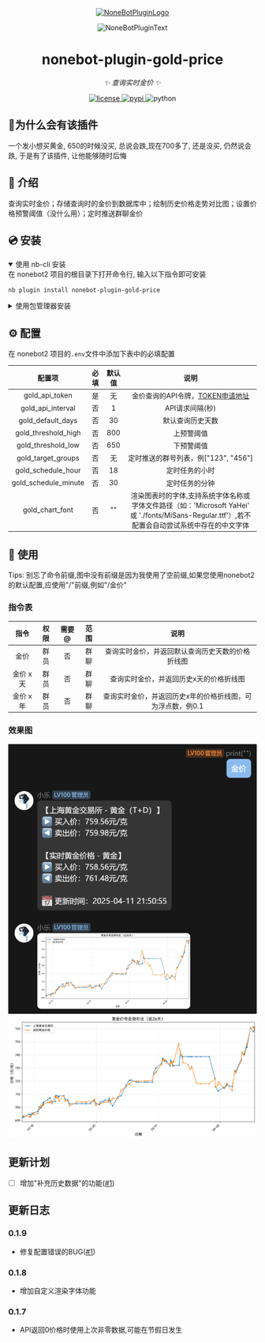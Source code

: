 <div align="center">
  <a href="https://v2.nonebot.dev/store"><img src="https://github.com/A-kirami/nonebot-plugin-template/blob/resources/nbp_logo.png" width="180" height="180" alt="NoneBotPluginLogo"></a>
  <br>
  <p><img src="https://github.com/A-kirami/nonebot-plugin-template/blob/resources/NoneBotPlugin.svg" width="240" alt="NoneBotPluginText"></p>
</div>

<div align="center">

# nonebot-plugin-gold-price

_✨ 查询实时金价 ✨_


<a href="./LICENSE">
    <img src="https://img.shields.io/github/license/newcovid/nonebot-plugin-gold-price.svg" alt="license">
</a>
<a href="https://pypi.python.org/pypi/nonebot-plugin-gold-price">
    <img src="https://img.shields.io/pypi/v/nonebot-plugin-gold-price.svg" alt="pypi">
</a>
<img src="https://img.shields.io/badge/python-3.9+-blue.svg" alt="python">

</div>

## 🤔为什么会有该插件

一个发小想买黄金, 650的时候没买, 总说会跌,现在700多了, 还是没买, 仍然说会跌, 于是有了该插件, 让他能够随时后悔

## 📖 介绍

查询实时金价；存储查询时的金价到数据库中；绘制历史价格走势对比图；设置价格预警阈值（没什么用）；定时推送群聊金价

## 💿 安装

<details open>
<summary>使用 nb-cli 安装</summary>
在 nonebot2 项目的根目录下打开命令行, 输入以下指令即可安装

    nb plugin install nonebot-plugin-gold-price

</details>

<details>
<summary>使用包管理器安装</summary>
在 nonebot2 项目的插件目录下, 打开命令行, 根据你使用的包管理器, 输入相应的安装命令

<details>
<summary>pip</summary>

    pip install nonebot-plugin-gold-price
</details>
<details>
<summary>pdm</summary>

    pdm add nonebot-plugin-gold-price
</details>
<details>
<summary>poetry</summary>

    poetry add nonebot-plugin-gold-price
</details>
<details>
<summary>conda</summary>

    conda install nonebot-plugin-gold-price
</details>

打开 nonebot2 项目根目录下的 `pyproject.toml` 文件, 在 `[tool.nonebot]` 部分追加写入

    plugins = ["nonebot_plugin_gold_price"]

</details>

## ⚙️ 配置

在 nonebot2 项目的`.env`文件中添加下表中的必填配置

|        配置项        | 必填  | 默认值 |                                                                      说明                                                                       |
| :------------------: | :---: | :----: | :---------------------------------------------------------------------------------------------------------------------------------------------: |
|    gold_api_token    |  是   |   无   |                                  金价查询的API令牌，[TOKEN申请地址](https://www.alapi.cn/api/71/api_document)                                   |
|  gold_api_interval   |  否   |   1    |                                                                 API请求间隔(秒)                                                                 |
|  gold_default_days   |  否   |   30   |                                                                默认查询历史天数                                                                 |
| gold_threshold_high  |  否   |  800   |                                                                   上预警阈值                                                                    |
|  gold_threshold_low  |  否   |  650   |                                                                   下预警阈值                                                                    |
|  gold_target_groups  |  否   |   无   |                                                      定时推送的群号列表，例["123", "456"]                                                       |
|  gold_schedule_hour  |  否   |   18   |                                                                 定时任务的小时                                                                  |
| gold_schedule_minute |  否   |   30   |                                                                 定时任务的分钟                                                                  |
|   gold_chart_font    |  否   |   ""   | 渲染图表时的字体,支持系统字体名称或字体文件路径（如：'Microsoft YaHei' 或 './fonts/MiSans-Regular.ttf'）,若不配置会自动尝试系统中存在的中文字体 |

## 🎉 使用
Tips: 别忘了命令前缀,图中没有前缀是因为我使用了空前缀,如果您使用nonebot2的默认配置,应使用"/"前缀,例如"/金价"
### 指令表
|   指令   | 权限  | 需要@ | 范围  |                            说明                            |
| :------: | :---: | :---: | :---: | :--------------------------------------------------------: |
|   金价   | 群员  |  否   | 群聊  |      查询实时金价，并返回默认查询历史天数的价格折线图      |
| 金价 x天 | 群员  |  否   | 群聊  |          查询实时金价，并返回历史x天的价格折线图           |
| 金价 x年 | 群员  |  否   | 群聊  | 查询实时金价，并返回历史x年的价格折线图，可为浮点数，例0.1 |
### 效果图
![image1](https://github.com/newcovid/nonebot-plugin-gold-price/blob/master/images/rendering_1.png)
![image2](https://github.com/newcovid/nonebot-plugin-gold-price/blob/master/images/rendering_2.png)

## 更新计划
- [ ] 增加"补充历史数据"的功能([#1](https://github.com/newcovid/nonebot-plugin-gold-price/issues/1))
## 更新日志
### 0.1.9
- 修复配置错误的BUG([#1](https://github.com/newcovid/nonebot-plugin-gold-price/issues/1))
### 0.1.8
- 增加自定义渲染字体功能
### 0.1.7
- API返回0价格时使用上次非零数据,可能在节假日发生
